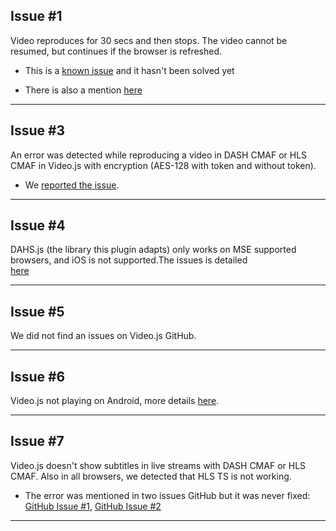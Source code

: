 ## Issue #1

Video reproduces for 30 secs and then stops. The video cannot be resumed, but continues if the browser is refreshed.

- This is a [known issue](https://github.com/videojs/http-streaming/issues/256) and it hasn't been solved yet

- There is also a mention [here](https://github.com/videojs/http-streaming#dash-assets-with-time-interpolation-and-segmenttimelines-with-no-t)

------

## Issue #3

An error was detected while reproducing a video in DASH CMAF or HLS CMAF in Video.js with encryption (AES-128 with token and without token). 

- We [reported the issue](https://github.com/videojs/video.js/issues/6717).

------

## Issue #4

DAHS.js (the library this plugin adapts) only works on MSE supported browsers, and iOS is not supported.The issues is detailed  
[here](https://github.com/videojs/videojs-contrib-dash/issues/136)


------

## Issue #5
We did not find an issues on Video.js GitHub.

------

## Issue #6

Video.js not playing on Android, more details [here](https://github.com/videojs/videojs-contrib-hls/issues/1058).

------

## Issue #7

Video.js doesn't show subtitles in live streams with DASH CMAF or HLS CMAF. Also in all browsers, we detected that HLS TS is not working. 

- The error was mentioned in two issues GitHub but it was never fixed: [GitHub Issue #1](https://github.com/videojs/video.js/issues/4300), [GitHub Issue #2](https://github.com/videojs/video.js/issues/5804)

------
